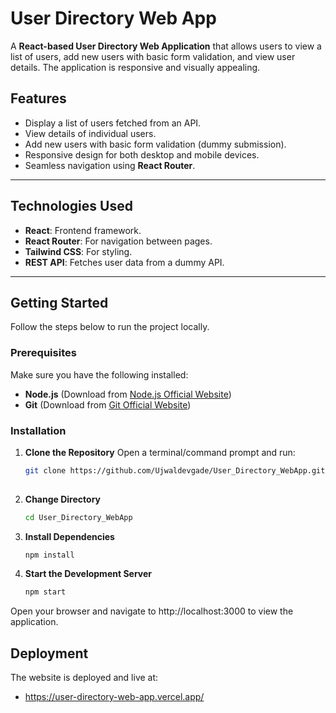 # User Directory Web App

A **React-based User Directory Web Application** that allows users to view a list of users, add new users with basic form validation, and view user details. The application is responsive and visually appealing.

## Features
- Display a list of users fetched from an API.
- View details of individual users.
- Add new users with basic form validation (dummy submission).
- Responsive design for both desktop and mobile devices.
- Seamless navigation using **React Router**.

---

## Technologies Used
- **React**: Frontend framework.
- **React Router**: For navigation between pages.
- **Tailwind CSS**: For styling.
- **REST API**: Fetches user data from a dummy API.

---

## Getting Started

Follow the steps below to run the project locally.

### Prerequisites
Make sure you have the following installed:
- **Node.js** (Download from [Node.js Official Website](https://nodejs.org/))
- **Git** (Download from [Git Official Website](https://git-scm.com/))

### Installation

1. **Clone the Repository**
   Open a terminal/command prompt and run:
   ```bash
   git clone https://github.com/Ujwaldevgade/User_Directory_WebApp.git
 
 2. **Change Directory**
    ```bash
    cd User_Directory_WebApp


3. **Install Dependencies**
   ```bash
   npm install

4. **Start the Development Server**
   ```bash
   npm start

Open your browser and navigate to http://localhost:3000 to view the application.

## Deployment

The website is deployed and live at:

- https://user-directory-web-app.vercel.app/
